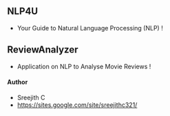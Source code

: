 ## NLP4U
+ Your Guide to Natural Language Processing (NLP) !

## ReviewAnalyzer
+ Application on NLP to Analyse Movie Reviews !

#### Author
+ Sreejith C
+ https://sites.google.com/site/sreejithc321/


